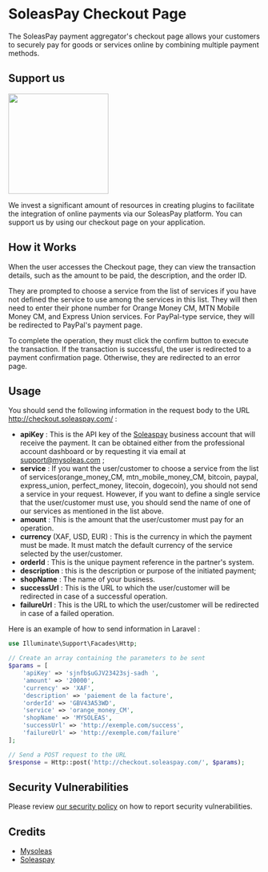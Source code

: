 # SoleasPay Checkout Page

The SoleasPay payment aggregator's checkout page allows your customers to securely pay for goods or services online by combining multiple payment methods.

## Support us

[<img src="https://app.soleaspay.com/images/sopay.png" width="200px" />](https://soleaspay.com)

We invest a significant amount of resources in creating plugins to facilitate the integration of online payments via our SoleasPay platform. You can support us by using our checkout page on your application.


## How it Works

When the user accesses the Checkout page, they can view the transaction details, such as the amount to be paid, the description, and the order ID.

They are prompted to choose a service from the list of services if you have not defined the service to use among the services in this list. They will then need to enter their phone number for Orange Money CM, MTN Mobile Money CM, and Express Union services. For PayPal-type service, they will be redirected to PayPal's payment page.

To complete the operation, they must click the confirm button to execute the transaction. If the transaction is successful, the user is redirected to a payment confirmation page. Otherwise, they are redirected to an error page.

## Usage

You should send the following information in the request body to the URL http://checkout.soleaspay.com/ :  
* __apiKey__ : This is the API key of the [Soleaspay](https://soleaspay.com) business account that will receive the payment. It can be obtained either from the professional account dashboard or by requesting it via email at support@mysoleas.com ;
* __service__ : If you want the user/customer to choose a service from the list of services(orange_money_CM, mtn_mobile_money_CM, bitcoin, paypal, express_union, perfect_money, litecoin, dogecoin), you should not send a service in your request. However, if you want to define a single service that the user/customer must use, you should send the name of one of our services as mentioned in the list above.
* __amount__ : This is the amount that the user/customer must pay for an operation.  
* __currency__ (XAF, USD, EUR) : This is the currency in which the payment must be made. It must match the default currency of the service selected by the user/customer. 
* __orderId__ : This is the unique payment reference in the partner's system.
* __description__ : this is the description or purpose of the initiated payment;
* __shopName__ : The name of your business.
* __successUrl__ : This is the URL to which the user/customer will be redirected in case of a successful operation.
* __failureUrl__ : This is the URL to which the user/customer will be redirected in case of a failed operation.

Here is an example of how to send information in Laravel : 

```php
use Illuminate\Support\Facades\Http;

// Create an array containing the parameters to be sent
$params = [
    'apiKey' => 'sjnfb$uGJV23423sj-sadh ',
    'amount' => '20000',
    'currency' => 'XAF',
    'description' => 'paiement de la facture',
    'orderId' => 'GBV43A53WD',
    'service' => 'orange_money_CM',
    'shopName' => 'MYSOLEAS',
    'successUrl' => 'http://exemple.com/success',
    'failureUrl' => 'http://exemple.com/failure'
];

// Send a POST request to the URL
$response = Http::post('http://checkout.soleaspay.com/', $params);

```

## Security Vulnerabilities

Please review [our security policy](../../security/policy) on how to report security vulnerabilities.

## Credits

- [Mysoleas](https://mysoleas.com)
- [Soleaspay](https://soleaspay.com)


